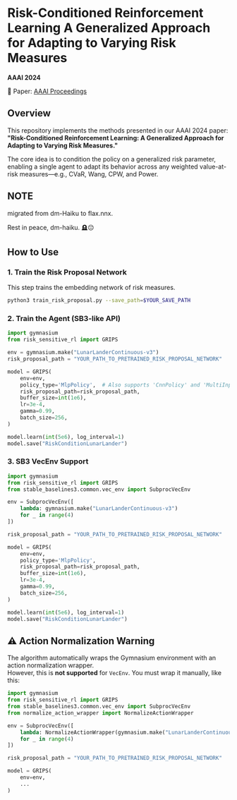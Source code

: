 # Risk-Conditioned Reinforcement Learning A Generalized Approach for Adapting to Varying Risk Measures  
**AAAI 2024**

📄 Paper: [AAAI Proceedings](https://ojs.aaai.org/index.php/AAAI/article/view/29589)

## Overview
This repository implements the methods presented in our AAAI 2024 paper:  
**"Risk-Conditioned Reinforcement Learning: A Generalized Approach for Adapting to Varying Risk Measures."**

The core idea is to condition the policy on a generalized risk parameter,  
enabling a single agent to adapt its behavior across any weighted value-at-risk measures—e.g., CVaR, Wang, CPW, and Power.
## NOTE
migrated from dm-Haiku to flax.nnx.

Rest in peace, dm-haiku. 🪦😔

## How to Use

### 1. Train the Risk Proposal Network
This step trains the embedding network of risk measures.

```bash
python3 train_risk_proposal.py --save_path=$YOUR_SAVE_PATH 
```

### 2. Train the Agent (SB3-like API)

```python
import gymnasium
from risk_sensitive_rl import GRIPS

env = gymnasium.make("LunarLanderContinuous-v3")
risk_proposal_path = "YOUR_PATH_TO_PRETRAINED_RISK_PROPOSAL_NETWORK"

model = GRIPS(
    env=env,
    policy_type='MlpPolicy',  # Also supports 'CnnPolicy' and 'MultiInputPolicy'
    risk_proposal_path=risk_proposal_path,
    buffer_size=int(1e6),
    lr=3e-4,
    gamma=0.99,
    batch_size=256,
)

model.learn(int(5e6), log_interval=1)
model.save("RiskConditionLunarLander")
```

### 3. SB3 VecEnv Support

```python
import gymnasium
from risk_sensitive_rl import GRIPS
from stable_baselines3.common.vec_env import SubprocVecEnv

env = SubprocVecEnv([
    lambda: gymnasium.make("LunarLanderContinuous-v3")
    for _ in range(4)
])

risk_proposal_path = "YOUR_PATH_TO_PRETRAINED_RISK_PROPOSAL_NETWORK"

model = GRIPS(
    env=env,
    policy_type='MlpPolicy',
    risk_proposal_path=risk_proposal_path,
    buffer_size=int(1e6),
    lr=3e-4,
    gamma=0.99,
    batch_size=256,
)

model.learn(int(5e6), log_interval=1)
model.save("RiskConditionLunarLander")
```

## ⚠️ Action Normalization Warning

The algorithm automatically wraps the Gymnasium environment with an action normalization wrapper.  
However, this is **not supported** for `VecEnv`. You must wrap it manually, like this:

```python
import gymnasium
from risk_sensitive_rl import GRIPS
from stable_baselines3.common.vec_env import SubprocVecEnv
from normalize_action_wrapper import NormalizeActionWrapper

env = SubprocVecEnv([
    lambda: NormalizeActionWrapper(gymnasium.make("LunarLanderContinuous-v3"))
    for _ in range(4)
])

risk_proposal_path = "YOUR_PATH_TO_PRETRAINED_RISK_PROPOSAL_NETWORK"

model = GRIPS(
    env=env,
    ...
)
```
